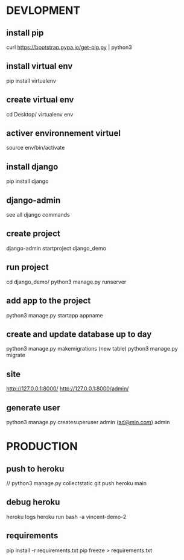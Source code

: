 # DEVLOPMENT

## install pip

curl https://bootstrap.pypa.io/get-pip.py | python3

## install virtual env

pip install virtualenv

## create virtual env

cd Desktop/
virtualenv env

## activer environnement virtuel

source env/bin/activate

## install django

pip install django

## django-admin

see all django commands

## create project

django-admin startproject django_demo

## run project

cd django_demo/
python3 manage.py runserver

## add app to the project

python3 manage.py startapp appname

## create and update database up to day

python3 manage.py makemigrations (new table)
python3 manage.py migrate

## site

http://127.0.0.1:8000/
http://127.0.0.1:8000/admin/

## generate user

python3 manage.py createsuperuser
admin (ad@min.com)
admin

# PRODUCTION

## push to heroku

// python3 manage.py collectstatic
git push heroku main

## debug heroku

heroku logs
heroku run bash -a vincent-demo-2

## requirements

pip install -r requirements.txt
pip freeze > requirements.txt